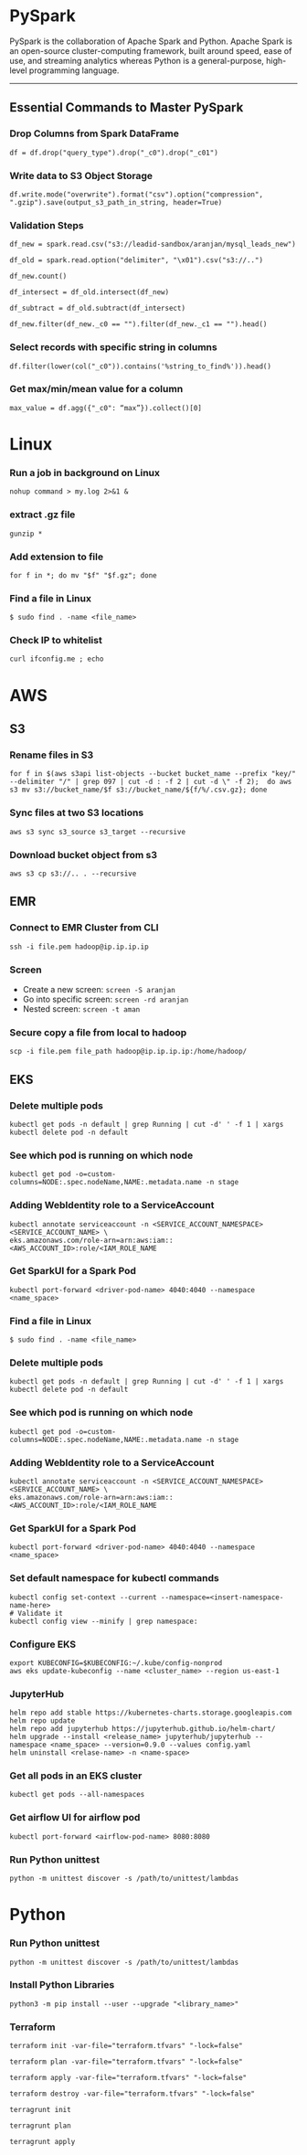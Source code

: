# PySpark

PySpark is the collaboration of Apache Spark and Python. Apache Spark is an open-source cluster-computing framework, built around speed, ease of use, and streaming analytics whereas Python is a general-purpose, high-level programming language.

---
## Essential Commands to Master PySpark

### Drop Columns from Spark DataFrame

    df = df.drop("query_type").drop("_c0").drop("_c01")

### Write data to S3 Object Storage

    df.write.mode("overwrite").format("csv").option("compression", ".gzip").save(output_s3_path_in_string, header=True)

### Validation Steps
    df_new = spark.read.csv("s3://leadid-sandbox/aranjan/mysql_leads_new")
    
    df_old = spark.read.option("delimiter", "\x01").csv("s3://..")
    
    df_new.count()
    
    df_intersect = df_old.intersect(df_new)
    
    df_subtract = df_old.subtract(df_intersect)
    
    df_new.filter(df_new._c0 == "").filter(df_new._c1 == "").head()

### Select records with specific string in columns

    df.filter(lower(col("_c0")).contains('%string_to_find%')).head()

### Get max/min/mean value for a column

    max_value = df.agg({"_c0": “max”}).collect()[0]

# Linux
### Run a job in background on Linux

    nohup command > my.log 2>&1 &

### extract .gz file

    gunzip *

### Add extension to file
    for f in *; do mv "$f" "$f.gz"; done

### Find a file in Linux
    $ sudo find . -name <file_name>

### Check IP to whitelist
    curl ifconfig.me ; echo

# AWS

## S3
### Rename files in S3

    for f in $(aws s3api list-objects --bucket bucket_name --prefix "key/" --delimiter "/" | grep 097 | cut -d : -f 2 | cut -d \" -f 2);  do aws s3 mv s3://bucket_name/$f s3://bucket_name/${f/%/.csv.gz}; done 

### Sync files at two S3 locations

    aws s3 sync s3_source s3_target --recursive

### Download bucket object from s3
    aws s3 cp s3://.. . --recursive

## EMR
### Connect to EMR Cluster from CLI

    ssh -i file.pem hadoop@ip.ip.ip.ip

### Screen

* Create a new screen: `screen -S aranjan`
* Go into specific screen: `screen -rd aranjan`
* Nested screen: `screen -t aman`

### Secure copy a file from local to hadoop

    scp -i file.pem file_path hadoop@ip.ip.ip.ip:/home/hadoop/

## EKS
### Delete multiple pods
    kubectl get pods -n default | grep Running | cut -d' ' -f 1 | xargs kubectl delete pod -n default

### See which pod is running on which node
    kubectl get pod -o=custom-columns=NODE:.spec.nodeName,NAME:.metadata.name -n stage

### Adding WebIdentity role to a ServiceAccount
    kubectl annotate serviceaccount -n <SERVICE_ACCOUNT_NAMESPACE> <SERVICE_ACCOUNT_NAME> \
    eks.amazonaws.com/role-arn=arn:aws:iam::<AWS_ACCOUNT_ID>:role/<IAM_ROLE_NAME

### Get SparkUI for a Spark Pod
    kubectl port-forward <driver-pod-name> 4040:4040 --namespace <name_space>

### Find a file in Linux
    $ sudo find . -name <file_name>

### Delete multiple pods
    kubectl get pods -n default | grep Running | cut -d' ' -f 1 | xargs kubectl delete pod -n default

### See which pod is running on which node
    kubectl get pod -o=custom-columns=NODE:.spec.nodeName,NAME:.metadata.name -n stage

### Adding WebIdentity role to a ServiceAccount
    kubectl annotate serviceaccount -n <SERVICE_ACCOUNT_NAMESPACE> <SERVICE_ACCOUNT_NAME> \
    eks.amazonaws.com/role-arn=arn:aws:iam::<AWS_ACCOUNT_ID>:role/<IAM_ROLE_NAME

### Get SparkUI for a Spark Pod
    kubectl port-forward <driver-pod-name> 4040:4040 --namespace <name_space>

### Set default namespace for kubectl commands
```
kubectl config set-context --current --namespace=<insert-namespace-name-here>
# Validate it
kubectl config view --minify | grep namespace:
```

### Configure EKS
    export KUBECONFIG=$KUBECONFIG:~/.kube/config-nonprod  
    aws eks update-kubeconfig --name <cluster_name> --region us-east-1

### JupyterHub
```
helm repo add stable https://kubernetes-charts.storage.googleapis.com
helm repo update
helm repo add jupyterhub https://jupyterhub.github.io/helm-chart/
helm upgrade --install <release_name> jupyterhub/jupyterhub --namespace <name_space> --version=0.9.0 --values config.yaml
helm uninstall <relase-name> -n <name-space>
```

### Get all pods in an EKS cluster
    kubectl get pods --all-namespaces

### Get airflow UI for airflow pod
    kubectl port-forward <airflow-pod-name> 8080:8080


### Run Python unittest
    python -m unittest discover -s /path/to/unittest/lambdas 

# Python

### Run Python unittest
    python -m unittest discover -s /path/to/unittest/lambdas

### Install Python Libraries
    python3 -m pip install --user --upgrade "<library_name>"

### Terraform
```
terraform init -var-file="terraform.tfvars" "-lock=false"

terraform plan -var-file="terraform.tfvars" "-lock=false"

terraform apply -var-file="terraform.tfvars" "-lock=false"

terraform destroy -var-file="terraform.tfvars" "-lock=false"
```

```
terragrunt init

terragrunt plan

terragrunt apply
```
